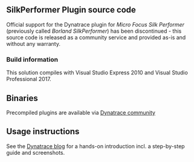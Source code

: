 ## SilkPerformer Plugin source code
Official support for the Dynatrace plugin for *Micro Focus Silk Performer* (previously called *Borland SilkPerformer*) has been discontinued - this source code is released as a community service and provided as-is and without any warranty.

### Build information
This solution compiles with Visual Studio Express 2010 and Visual Studio Professional 2017.

## Binaries
Precompiled plugins are available via [Dynatrace  community](https://community.dynatrace.com/community/display/DL/SilkPerformer+Plugin) 

## Usage instructions
See the [Dynatrace blog](http://blog.dynatrace.com/2010/05/04/elevating-web-and-load-testing-with-microfocus-silkperformer-diagnostics-powered-by-dynatrace/) for a hands-on introduction incl. a step-by-step guide and screenshots.
